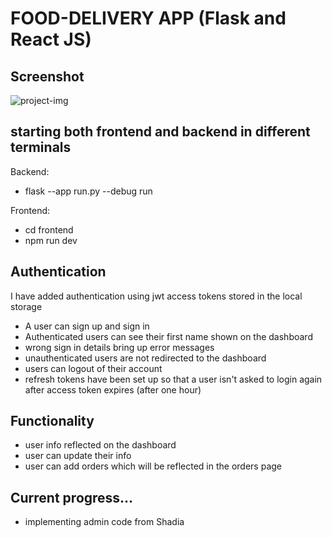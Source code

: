 # FOOD-DELIVERY APP (Flask and React JS)
## Screenshot
![project-img](https://github.com/KabahitaVictoria/food-delivery-sys-flask/assets/89969629/be6f93b9-0a7a-49f6-97d1-a18fdec6c728)

## starting both frontend and backend in different terminals
Backend:
- flask --app run.py --debug run

Frontend:
- cd frontend
- npm run dev

## Authentication
I have added authentication using jwt access tokens stored in the local storage
- A user can sign up and sign in 
- Authenticated users can see their first name shown on the dashboard
- wrong sign in details bring up error messages
- unauthenticated users are not redirected to the dashboard
- users can logout of their account
- refresh tokens have been set up so that a user isn't asked to login again after access token expires (after one hour)

## Functionality
- user info reflected on the dashboard
- user can update their info
- user can add orders which will be reflected in the orders page

## Current progress...
- implementing admin code from Shadia
